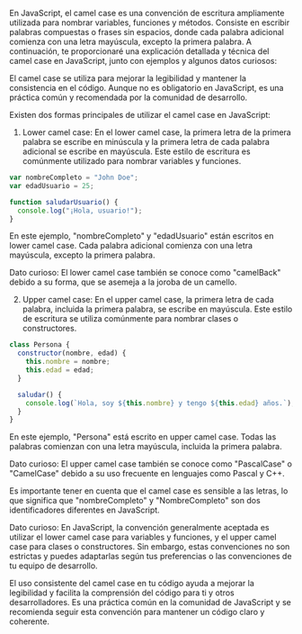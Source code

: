 En JavaScript, el camel case es una convención de escritura ampliamente utilizada para nombrar variables, funciones y métodos. Consiste en escribir palabras compuestas o frases sin espacios, donde cada palabra adicional comienza con una letra mayúscula, excepto la primera palabra. A continuación, te proporcionaré una explicación detallada y técnica del camel case en JavaScript, junto con ejemplos y algunos datos curiosos:

El camel case se utiliza para mejorar la legibilidad y mantener la consistencia en el código. Aunque no es obligatorio en JavaScript, es una práctica común y recomendada por la comunidad de desarrollo.

Existen dos formas principales de utilizar el camel case en JavaScript:

1. Lower camel case:
En el lower camel case, la primera letra de la primera palabra se escribe en minúscula y la primera letra de cada palabra adicional se escribe en mayúscula. Este estilo de escritura es comúnmente utilizado para nombrar variables y funciones.

```javascript
var nombreCompleto = "John Doe";
var edadUsuario = 25;

function saludarUsuario() {
  console.log("¡Hola, usuario!");
}
```

En este ejemplo, "nombreCompleto" y "edadUsuario" están escritos en lower camel case. Cada palabra adicional comienza con una letra mayúscula, excepto la primera palabra.

Dato curioso: El lower camel case también se conoce como "camelBack" debido a su forma, que se asemeja a la joroba de un camello.

2. Upper camel case:
En el upper camel case, la primera letra de cada palabra, incluida la primera palabra, se escribe en mayúscula. Este estilo de escritura se utiliza comúnmente para nombrar clases o constructores.

```javascript
class Persona {
  constructor(nombre, edad) {
    this.nombre = nombre;
    this.edad = edad;
  }

  saludar() {
    console.log(`Hola, soy ${this.nombre} y tengo ${this.edad} años.`);
  }
}
```

En este ejemplo, "Persona" está escrito en upper camel case. Todas las palabras comienzan con una letra mayúscula, incluida la primera palabra.

Dato curioso: El upper camel case también se conoce como "PascalCase" o "CamelCase" debido a su uso frecuente en lenguajes como Pascal y C++.

Es importante tener en cuenta que el camel case es sensible a las letras, lo que significa que "nombreCompleto" y "NombreCompleto" son dos identificadores diferentes en JavaScript.

Dato curioso: En JavaScript, la convención generalmente aceptada es utilizar el lower camel case para variables y funciones, y el upper camel case para clases o constructores. Sin embargo, estas convenciones no son estrictas y puedes adaptarlas según tus preferencias o las convenciones de tu equipo de desarrollo.

El uso consistente del camel case en tu código ayuda a mejorar la legibilidad y facilita la comprensión del código para ti y otros desarrolladores. Es una práctica común en la comunidad de JavaScript y se recomienda seguir esta convención para mantener un código claro y coherente.